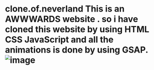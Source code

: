 # clone.of.neverland This is an AWWWARDS website . so i have cloned this website by using HTML CSS JavaScript and all the animations is done by using GSAP.![image](https://user-images.githubusercontent.com/109471788/210162747-01b9f1fb-4633-4b53-b603-83d03d0fa9d2.png)
